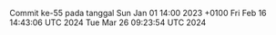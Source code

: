 Commit ke-55 pada tanggal Sun Jan 01 14:00 2023 +0100
Fri Feb 16 14:43:06 UTC 2024
Tue Mar 26 09:23:54 UTC 2024
